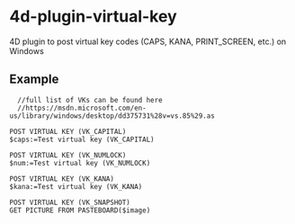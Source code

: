 # 4d-plugin-virtual-key
4D plugin to post virtual key codes (CAPS, KANA, PRINT_SCREEN, etc.) on Windows

Example
---

```
  //full list of VKs can be found here
  //https://msdn.microsoft.com/en-us/library/windows/desktop/dd375731%28v=vs.85%29.as

POST VIRTUAL KEY (VK_CAPITAL)
$caps:=Test virtual key (VK_CAPITAL)

POST VIRTUAL KEY (VK_NUMLOCK)
$num:=Test virtual key (VK_NUMLOCK)

POST VIRTUAL KEY (VK_KANA)
$kana:=Test virtual key (VK_KANA)

POST VIRTUAL KEY (VK_SNAPSHOT)
GET PICTURE FROM PASTEBOARD($image)
```
